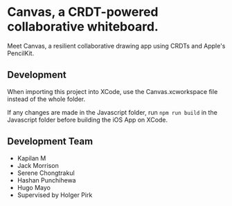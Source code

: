 # Canvas, a CRDT-powered collaborative whiteboard.

Meet Canvas, a resilient collaborative drawing app using CRDTs and Apple's PencilKit.

## Development

When importing this project into XCode, use the Canvas.xcworkspace file instead of the whole folder.

If any changes are made in the Javascript folder, run `npm run build` in the Javascript folder before building the iOS App on XCode.


## Development Team
- Kapilan M
- Jack Morrison 
- Serene Chongtrakul
- Hashan Punchihewa
- Hugo Mayo
- Supervised by Holger Pirk
